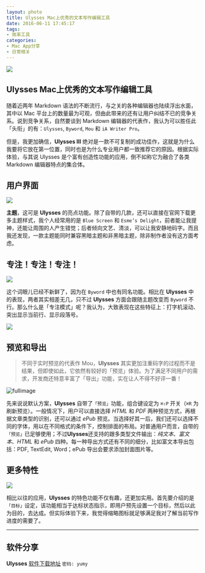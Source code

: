 ```yaml
---
layout: photo
title: Ulysses Mac上优秀的文本写作编辑工具
date: 2016-06-11 17:45:17
tags:
- 效率工具
categories:
- Mac App分享
- 日常相关
---
```

![](http://o88okth1x.bkt.clouddn.com/imac_dfd72e06ac6702258e314f6c8e5b62d5.png-960.jpg)

## Ulysses Mac上优秀的文本写作编辑工具

随着近两年 Markdown 语法的不断流行，与之关的各种编辑器也陆续浮出水面，其中以 Mac 平台上的数量最为可观，但由此带来的还有让用户纠结不已的竞争关系。说到竞争关系，自然要谈到 Markdown 编辑器的代表作，我认为可以胜任此「头衔」的有：`Ulysses`, `Byword`, `Mou` 和 `iA Writer Pro`。
<!--more-->
但是，我更加确信，**Ulysses III** 绝对是一款不可复制的成功佳作，这就是为什么我要将它放在第一位置，同时也是为什么专业用户都一致推荐它的原因。根据实际体验，与其说 Ulysses 是个富有创造性功能的应用，倒不如称它为融合了各类 Markdown 编辑器特点的集合体。

## 用户界面

![](http://o88okth1x.bkt.clouddn.com/imac_871e0de8f3909d0c9a288a3baa79e530.png-960.jpg)

**主题**，这可是 **Ulysses** 的亮点功能。除了自带的几款，还可以直接在官网下载更多主题样式，我个人经常用的是 `Blue Screen` 和 `Esme’s Delight`，前者能让我提神，还能让周围的人产生错觉；后者倾向文艺、清淡，可以让我安静地码字。而且我还发现，一款主题能同时兼容黑暗主题和非黑暗主题，除非制作者没有这方面考虑。

## 专注！专注！专注！

![](http://o88okth1x.bkt.clouddn.com/imac_5a55dfcd19f38c8e4061ce7aa8150eef.png-960.jpg)

这个词眼儿已经不新鲜了，因为在 `Byword` 中也有同名功能。相比在 **Ulysses** 中的表现，两者其实相差无几，只不过 **Ulysses** 方面会跟随主题改变而 `Byword` 不行。那么什么是「专注模式」呢？我认为，大致表现在这些特征上：打字机滚动、突出显示当前行、显示段落号。

![](http://o88okth1x.bkt.clouddn.com/imac_46450a7461cb573a921c8d6fad4e9f73.png-960.jpg)

## 预览和导出

> 不同于实时预览的代表作 Mou，**Ulysses** 其实更加注重码字的过程而不是结果，但即使如此，它依然有较好的「预览」体验。为了满足不同用户的需求，开发商还特意丰富了「导出」功能，实在让人不得不好评一番！

![fullimage](http://o88okth1x.bkt.clouddn.com/imac_700ef7fb86d7a798ea3e16acabbb7826.png-960.jpg)

先来说说默认方案，**Ulysses** 自带了`「预览」`功能，组合键设定为 `⌘⇧P` 开关（`⌘R` 为刷新预览）。一般情况下，用户可以直接选择 _HTML_ 和 _PDF_ 两种预览方式，再根据文章类型的识别，还可以通过 _ePub_ 预览。当选择好其一后，我们还可以选择不同的字体，用以在不同格式的条件下，控制排面的布局。对普通用户而言，自带的`「预览」`已足够使用；不过**Ulysses**还支持的跟多类型文件输出：_纯文本_、_富文本_、_HTML_ 和 _ePub_ 四种。每一种导出方式还有不同的细分，比如富文本导出包括：PDF, TextEdit, Word；ePub 导出会要求添加封面图片等。

## 更多特性

![](http://o88okth1x.bkt.clouddn.com/imac_82789e932b003e8fb0fb4be1f90beab0.png-960.jpg)

相比以往的应用，**Ulysses** 的特色功能不仅有趣，还更加实用。首先要介绍的是`「目标」`设定，该功能相当于达标状态指示，即用户预先设置一个目标，然后以此为目的，去达成。但实际体验下来，我觉得缩略图标就足够满足我对了解当前写作进度的需要了。

---
## 软件分享

**Ulysses** [软件下载地址](http://pan.baidu.com/s/1pKJVzZl) `密码: yumy`

